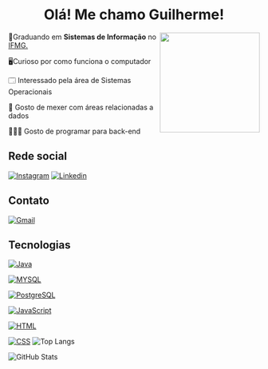 <h1 align="center">Olá! Me chamo Guilherme!</h1>

<div>
<img src="https://github.com/GuilhermeVRF/GuilhermeVRF/assets/98266333/86376d22-cbde-4c69-9143-3370ad36e6ec"  height = "200px" width="auto" align="right"/>

<p align="left">📜Graduando em <b>Sistemas de Informação</b> no <a href= "https://www.ifmg.edu.br/ourobranco/nossos-cursos/graduacao-6/sistemas-de-informacao">IFMG.</a>

  🖥️Curioso por como funciona o computador 
  
  🗔 Interessado pela área de Sistemas Operacionais 
  
  💾 Gosto de mexer com áreas relacionadas a dados
  
  👨🏻‍💻 Gosto de programar para back-end
  
</p>
</div>
<h2>Rede social</h2>

[![Instagram](https://img.shields.io/badge/Instagram-E4405F?style=for-the-badge&logo=instagram&logoColor=white)](https://www.instagram.com/GuilhermeVRF_)
[![Linkedin](https://img.shields.io/badge/LinkedIn-0077B5?style=for-the-badge&logo=linkedin&logoColor=white)](https://www.linkedin.com/in/guilherme-victor-rodrigues-de-figueir%C3%AAdo-221030269/) 

<h2>Contato</h2>

[![Gmail](https://img.shields.io/badge/Gmail-D14836?style=for-the-badge&logo=gmail&logoColor=white)](https://www.instagram.com/GuilhermeVRF_)

<h2>Tecnologias</h2>

[![Java](https://img.shields.io/badge/Java-ED8B00?style=for-the-badge&logo=openjdk&logoColor=white)]()
  
[![MYSQL](https://img.shields.io/badge/MySQL-00000F?style=for-the-badge&logo=mysql&logoColor=white)]()

[![PostgreSQL](https://img.shields.io/badge/PostgreSQL-316192?style=for-the-badge&logo=postgresql&logoColor=white)]()

[![JavaScript](https://img.shields.io/badge/JavaScript-323330?style=for-the-badge&logo=javascript&logoColor=F7DF1E)]()

[![HTML](https://img.shields.io/badge/HTML5-E34F26?style=for-the-badge&logo=html5&logoColor=white)]()

[![CSS](https://img.shields.io/badge/CSS3-1572B6?style=for-the-badge&logo=css3&logoColor=white)]()
![Top Langs](https://github-readme-stats-git-masterrstaa-rickstaa.vercel.app/api/top-langs/?username=GuilhermeVRF&bg_color=000&border_color=30A3DC&title_color=E94D5F&text_color=FFF)

![GitHub Stats](https://github-readme-stats.vercel.app/api?username=GuilhermeVRF&theme=transparent&bg_color=000&border_color=30A3DC&show_icons=true&icon_color=30A3DC&title_color=E94D5F&text_color=FFF)


